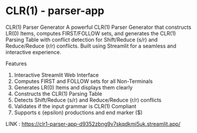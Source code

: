 # CLR(1) - parser-app
CLR(1) Parser Generator
A powerful CLR(1) Parser Generator that constructs LR(0) Items, computes FIRST/FOLLOW sets, and generates the CLR(1) Parsing Table with conflict detection for Shift/Reduce (s/r) and Reduce/Reduce (r/r) conflicts. Built using Streamlit for a seamless and interactive experience.

Features
1) Interactive Streamlit Web Interface
2) Computes FIRST and FOLLOW sets for all Non-Terminals
3) Generates LR(0) Items and displays them clearly
4) Constructs the CLR(1) Parsing Table
5) Detects Shift/Reduce (s/r) and Reduce/Reduce (r/r) conflicts
6) Validates if the input grammar is CLR(1) Compliant
7) Supports ε (epsilon) productions and end marker ($)

LINK : https://clr1-parser-app-d9352zbng9v7skqdkmi5uk.streamlit.app/
